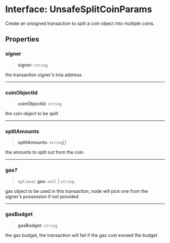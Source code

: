 # Interface: UnsafeSplitCoinParams

Create an unsigned transaction to split a coin object into multiple coins.

## Properties

### signer

> **signer**: `string`

the transaction signer's Iota address

***

### coinObjectId

> **coinObjectId**: `string`

the coin object to be spilt

***

### splitAmounts

> **splitAmounts**: `string`[]

the amounts to split out from the coin

***

### gas?

> `optional` **gas**: `null` \| `string`

gas object to be used in this transaction, node will pick one from the signer's possession if not
provided

***

### gasBudget

> **gasBudget**: `string`

the gas budget, the transaction will fail if the gas cost exceed the budget
